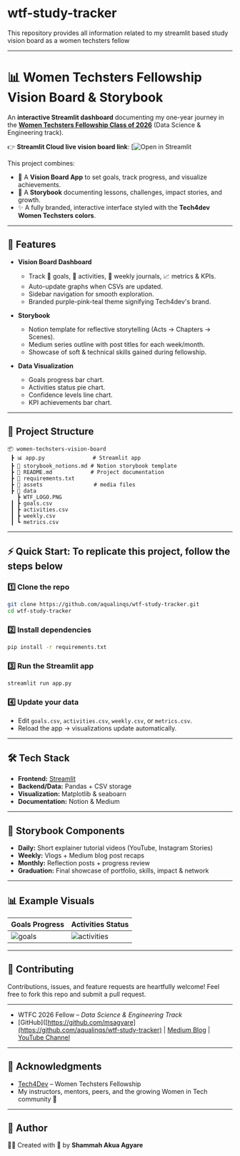 # wtf-study-tracker
This repository provides all information related to my streamlit based study vision board as a women techsters fellow


---

# 📊 Women Techsters Fellowship Vision Board & Storybook

An **interactive Streamlit dashboard** documenting my one-year journey in the **[Women Techsters Fellowship Class of 2026](https://tech4dev.com/womentechsters/)** (Data Science & Engineering track).

👉 **Streamlit Cloud live vision board link**:
[![Open in Streamlit](https://wtf-study-tracker.streamlit.app/)

This project combines:

* 🎯 A **Vision Board App** to set goals, track progress, and visualize achievements.
* 📔 A **Storybook** documenting lessons, challenges, impact stories, and growth.
* ✨ A fully branded, interactive interface styled with the **Tech4dev Women Techsters colors**.

---

## 🚀 Features

* **Vision Board Dashboard**

  * Track 🎯 goals, 📝 activities, 📔 weekly journals, 📈 metrics & KPIs.
  * Auto-update graphs when CSVs are updated.
  * Sidebar navigation for smooth exploration.
  * Branded purple-pink-teal theme signifying Tech4dev's brand.

* **Storybook**

  * Notion template for reflective storytelling (Acts → Chapters → Scenes).
  * Medium series outline with post titles for each week/month.
  * Showcase of soft & technical skills gained during fellowship.

* **Data Visualization**

  * Goals progress bar chart.
  * Activities status pie chart.
  * Confidence levels line chart.
  * KPI achievements bar chart.

---

## 📂 Project Structure

```
📦 women-techsters-vision-board
 ┣ 📊 app.py               # Streamlit app
 ┣ 📔 storybook_notions.md # Notion storybook template
 ┣ 📑 README.md            # Project documentation
 ┣ 📑 requirements.txt
 ┣ 📂 assets                # media files 
 ┣ 📂 data
   ┣ WTF_LOGO.PNG
 ┃ ┣ goals.csv
 ┃ ┣ activities.csv
 ┃ ┣ weekly.csv
 ┃ ┗ metrics.csv
```

---

## ⚡ Quick Start: To replicate this project, follow the steps below

### 1️⃣ Clone the repo

```bash
git clone https://github.com/aqualinqs/wtf-study-tracker.git
cd wtf-study-tracker
```

### 2️⃣ Install dependencies

```bash
pip install -r requirements.txt
```

### 3️⃣ Run the Streamlit app

```bash
streamlit run app.py
```

### 4️⃣ Update your data

* Edit `goals.csv`, `activities.csv`, `weekly.csv`, or `metrics.csv`.
* Reload the app → visualizations update automatically.

---

## 🛠️ Tech Stack

* **Frontend:** [Streamlit](https://streamlit.io/)
* **Backend/Data:** Pandas + CSV storage
* **Visualization:** Matplotlib & seaboarn
* **Documentation:** Notion & Medium

---

## 🌟 Storybook Components

* **Daily:** Short explainer tutorial videos (YouTube, Instagram Stories)
* **Weekly:** Vlogs + Medium blog post recaps
* **Monthly:** Reflection posts + progress review
* **Graduation:** Final showcase of portfolio, skills, impact & network

---

## 📊 Example Visuals

| Goals Progress                                          | Activities Status                                               |
| ------------------------------------------------------- | --------------------------------------------------------------- |
| ![goals](https://placehold.co/300x200?text=Goals+Chart) | ![activities](https://placehold.co/300x200?text=Activities+Pie) |

---

## 🤝 Contributing

Contributions, issues, and feature requests are heartfully welcome!
Feel free to fork this repo and submit a pull request.

---

* WTFC 2026 Fellow – *Data Science & Engineering Track*
* [GitHub]([https://github.com/msagyare](https://github.com/aqualinqs/wtf-study-tracker) | [Medium Blog](https://medium.com/@aqualinqsdigest) | [YouTube Channel](https://www.youtube.com/@akuashammah7185/shorts)

---

## 🎉 Acknowledgments

* [Tech4Dev](https://tech4dev.com/) – Women Techsters Fellowship
* My instructors, mentors, peers, and the growing Women in Tech community 💜

---
## 📌 Author

👩‍💻 Created with 💖 by 
  **Shammah Akua Agyare**




